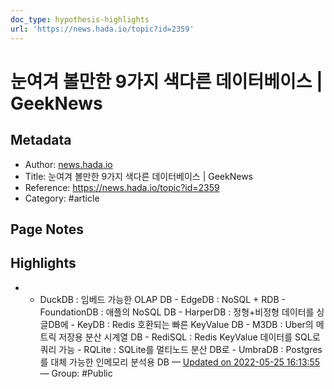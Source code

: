 ```yaml
---
doc_type: hypothesis-highlights
url: 'https://news.hada.io/topic?id=2359'
---
```


# 눈여겨 볼만한 9가지 색다른 데이터베이스 | GeekNews

## Metadata
- Author: [news.hada.io]()
- Title: 눈여겨 볼만한 9가지 색다른 데이터베이스 | GeekNews
- Reference: https://news.hada.io/topic?id=2359
- Category: #article

## Page Notes
## Highlights
- - DuckDB : 임베드 가능한 OLAP DB - EdgeDB : NoSQL + RDB - FoundationDB : 애플의 NoSQL DB - HarperDB : 정형+비정형 데이터를 싱글DB에 - KeyDB : Redis 호환되는 빠른 KeyValue DB - M3DB : Uber의 메트릭 저장용 분산 시계열 DB - RediSQL : Redis KeyValue 데이터를 SQL로 쿼리 가능 - RQLite : SQLite를 멀티노드 분산 DB로 - UmbraDB : Postgres를 대체 가능한 인메모리 분석용 DB — [Updated on 2022-05-25 16:13:55](https://hyp.is/PUueUNv6EeyisfsjDmG3Hg/news.hada.io/topic?id=2359) — Group: #Public



